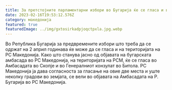 ```yaml
---
title: За претстојните парламентарни избори во Бугарија ќе се гласа и во РС Македонија
date: 2023-02-16T19:53:12.576Z
category: македонија
featured: true
featuredImage: ../img/gxtosirkadpjoqctpxla.jpg.webp
---
```


Во Република Бугарија за предвремените избори што треба да се одржат на 2 април годинава ќе може да се гласа и на територијата на РС Македонија. Како што станува јасно од објавата на бугарската амбасада во РС Македонија, на територијата на РСМ, ќе се гласа во Амбасадата во Скопје и во Генералниот конзулат во Битола.
РС Македонија ја дава согласноста за гласање на овие две места и уште неколку градови во земјата, се вели во објавата на Амбасадата на Р. Бугарија во РС Македонија.

